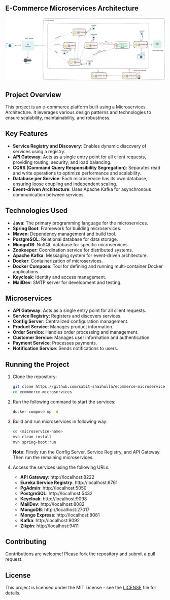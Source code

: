 ## E-Commerce Microservices Architecture
![E-Commerce Microservices Architecture](adr/Ecommerce-architecture.png)

## Project Overview
This project is an e-commerce platform built using a Microservices Architecture. It leverages various design patterns and technologies to ensure scalability, maintainability, and robustness.

## Key Features
- **Service Registry and Discovery**: Enables dynamic discovery of services using a registry.
- **API Gateway**: Acts as a single entry point for all client requests, providing routing, security, and load balancing.
- **CQRS (Command Query Responsibility Segregation)**: Separates read and write operations to optimize performance and scalability.
- **Database per Service**: Each microservice has its own database, ensuring loose coupling and independent scaling.
- **Event-driven Architecture**: Uses Apache Kafka for asynchronous communication between services.

## Technologies Used
- **Java**: The primary programming language for the microservices.
- **Spring Boot**: Framework for building microservices.
- **Maven**: Dependency management and build tool.
- **PostgreSQL**: Relational database for data storage.
- **MongoDB**: NoSQL database for specific microservices.
- **Zookeeper**: Coordination service for distributed systems.
- **Apache Kafka**: Messaging system for event-driven architecture.
- **Docker**: Containerization of microservices.
- **Docker Compose**: Tool for defining and running multi-container Docker applications.
- **Keycloak**: Identity and access management.
- **MailDev**: SMTP server for development and testing.

## Microservices
- **API Gateway**: Acts as a single entry point for all client requests.
- **Service Registry**: Registers and discovers services.
- **Config Server**: Centralized configuration management.
- **Product Service**: Manages product information.
- **Order Service**: Handles order processing and management.
- **Customer Service**: Manages user information and authentication.
- **Payment Service**: Processes payments.
- **Notification Service**: Sends notifications to users.

## Running the Project
1. Clone the repository:
   ```sh
   git clone https://github.com/sabit-shaiholla/ecommerce-microservices.git
   cd ecommerce-microservices
2. Run the following command to start the services:
   ```sh
   docker-compose up -d
3. Build and run microservices in following way:
   ```sh
   cd <microservice-name>
   mvn clean install
   mvn spring-boot:run
   ```
   **Note**: Firstly run the Config Server, Service Registry, and API Gateway. Then run the remaining microservices.

4. Access the services using the following URLs:
    - **API Gateway**: http://localhost:8222
    - **Eureka Service Registry**: http://localhost:8761
    - **PgAdmin**: http://localhost:5050
    - **PostgreSQL**: http://localhost:5432
    - **Keycloak**: http://localhost:9098
    - **MailDev**: http://localhost:8082
    - **MongoDB**: http://localhost:27017
    - **Mongo Express**: http://localhost:8081
    - **Kafka**: http://localhost:9092
    - **Zikpin**: http://localhost:9411

## Contributing
Contributions are welcome! Please fork the repository and submit a pull request.

## License
This project is licensed under the MIT License - see the [LICENSE](LICENSE) file for details.